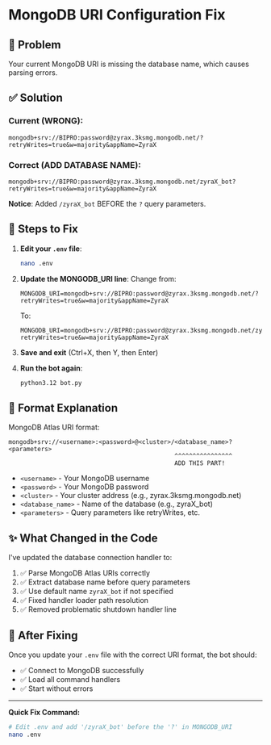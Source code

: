 # MongoDB URI Configuration Fix

## 🔴 Problem
Your current MongoDB URI is missing the database name, which causes parsing errors.

## ✅ Solution

### Current (WRONG):
```
mongodb+srv://BIPRO:password@zyrax.3ksmg.mongodb.net/?retryWrites=true&w=majority&appName=ZyraX
```

### Correct (ADD DATABASE NAME):
```
mongodb+srv://BIPRO:password@zyrax.3ksmg.mongodb.net/zyraX_bot?retryWrites=true&w=majority&appName=ZyraX
```

**Notice**: Added `/zyraX_bot` BEFORE the `?` query parameters.

## 📝 Steps to Fix

1. **Edit your `.env` file**:
   ```bash
   nano .env
   ```

2. **Update the MONGODB_URI line**:
   Change from:
   ```env
   MONGODB_URI=mongodb+srv://BIPRO:password@zyrax.3ksmg.mongodb.net/?retryWrites=true&w=majority&appName=ZyraX
   ```
   
   To:
   ```env
   MONGODB_URI=mongodb+srv://BIPRO:password@zyrax.3ksmg.mongodb.net/zyraX_bot?retryWrites=true&w=majority&appName=ZyraX
   ```

3. **Save and exit** (Ctrl+X, then Y, then Enter)

4. **Run the bot again**:
   ```bash
   python3.12 bot.py
   ```

## 🎯 Format Explanation

MongoDB Atlas URI format:
```
mongodb+srv://<username>:<password>@<cluster>/<database_name>?<parameters>
                                              ^^^^^^^^^^^^^^^^
                                              ADD THIS PART!
```

- `<username>` - Your MongoDB username
- `<password>` - Your MongoDB password
- `<cluster>` - Your cluster address (e.g., zyrax.3ksmg.mongodb.net)
- `<database_name>` - Name of the database (e.g., zyraX_bot)
- `<parameters>` - Query parameters like retryWrites, etc.

## ✨ What Changed in the Code

I've updated the database connection handler to:
1. ✅ Parse MongoDB Atlas URIs correctly
2. ✅ Extract database name before query parameters
3. ✅ Use default name `zyraX_bot` if not specified
4. ✅ Fixed handler loader path resolution
5. ✅ Removed problematic shutdown handler line

## 🚀 After Fixing

Once you update your `.env` file with the correct URI format, the bot should:
- ✅ Connect to MongoDB successfully
- ✅ Load all command handlers
- ✅ Start without errors

---

**Quick Fix Command:**
```bash
# Edit .env and add '/zyraX_bot' before the '?' in MONGODB_URI
nano .env
```
